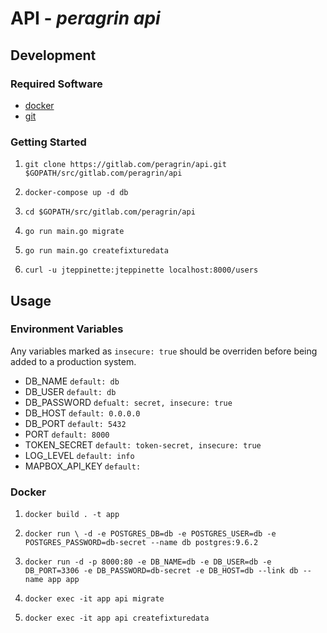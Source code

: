 # API - *peragrin api*

## Development

### Required Software

* [docker](https://docs.docker.com/)
* [git](https://git-scm.com/)

### Getting Started

1. `git clone https://gitlab.com/peragrin/api.git $GOPATH/src/gitlab.com/peragrin/api`

2. `docker-compose up -d db`

3. `cd $GOPATH/src/gitlab.com/peragrin/api`

4. `go run main.go migrate`

5. `go run main.go createfixturedata`

6. `curl -u jteppinette:jteppinette localhost:8000/users`

## Usage

### Environment Variables

Any variables marked as `insecure: true` should be overriden before being added to a production system.

* DB_NAME          `default: db`
* DB_USER          `default: db`
* DB_PASSWORD      `defualt: secret, insecure: true`
* DB_HOST          `default: 0.0.0.0`
* DB_PORT          `default: 5432`
* PORT             `default: 8000`
* TOKEN_SECRET     `default: token-secret, insecure: true`
* LOG_LEVEL        `default: info`
* MAPBOX_API_KEY   `default: `

### Docker

1. `docker build . -t app`

2. `docker run \
      -d
      -e POSTGRES_DB=db
      -e POSTGRES_USER=db
      -e POSTGRES_PASSWORD=db-secret
      --name db
      postgres:9.6.2`

3. `docker run
      -d
      -p 8000:80
      -e DB_NAME=db
      -e DB_USER=db
      -e DB_PORT=3306
      -e DB_PASSWORD=db-secret
      -e DB_HOST=db
      --link db
      --name app
      app`

4. `docker exec -it app api migrate`

5. `docker exec -it app api createfixturedata`
